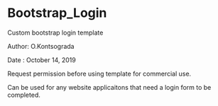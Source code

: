 # Bootstrap_Login
Custom bootstrap login template

Author: O.Kontsograda

Date  : October 14, 2019


Request permission before using template for commercial use.

Can be used for any website applicaitons that need a login form to be completed. 
